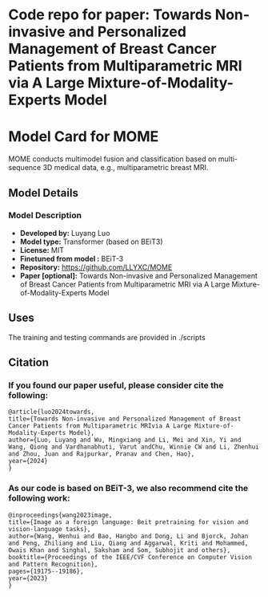 # Code repo for paper: Towards Non-invasive and Personalized Management of Breast Cancer Patients from Multiparametric MRI via A Large Mixture-of-Modality-Experts Model

# Model Card for MOME

<!-- Provide a quick summary of what the model is/does. -->

MOME conducts multimodel fusion and classification based on multi-sequence 3D medical data, e.g., multiparametric breast MRI.

## Model Details

### Model Description

<!-- Provide a longer summary of what this model is. -->


- **Developed by:** Luyang Luo
- **Model type:** Transformer (based on BEiT3)
- **License:** MIT
- **Finetuned from model :** BEiT-3
- **Repository:** https://github.com/LLYXC/MOME
- **Paper [optional]:** Towards Non-invasive and Personalized Management of Breast Cancer Patients from Multiparametric MRI via A Large Mixture-of-Modality-Experts Model

## Uses

<!-- Address questions around how the model is intended to be used, including the foreseeable users of the model and those affected by the model. -->
The training and testing commands are provided in ./scripts

## Citation
### If you found our paper useful, please consider cite the following:
```
@article{luo2024towards,
title={Towards Non-invasive and Personalized Management of Breast Cancer Patients from Multiparametric MRIvia A Large Mixture-of-Modality-Experts Model},
author={Luo, Luyang and Wu, Mingxiang and Li, Mei and Xin, Yi and Wang, Qiong and Vardhanabhuti, Varut andChu, Winnie CW and Li, Zhenhui and Zhou, Juan and Rajpurkar, Pranav and Chen, Hao},
year={2024}
}
```

### As our code is based on BEiT-3, we also recommend cite the following work:
```
@inproceedings{wang2023image,
title={Image as a foreign language: Beit pretraining for vision and vision-language tasks},
author={Wang, Wenhui and Bao, Hangbo and Dong, Li and Bjorck, Johan and Peng, Zhiliang and Liu, Qiang and Aggarwal, Kriti and Mohammed, Owais Khan and Singhal, Saksham and Som, Subhojit and others},
booktitle={Proceedings of the IEEE/CVF Conference on Computer Vision and Pattern Recognition},
pages={19175--19186},
year={2023}
}
```